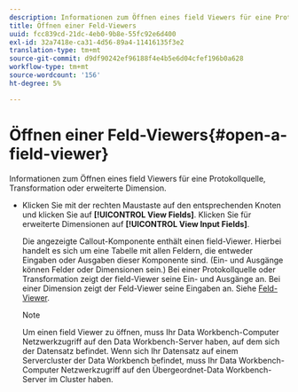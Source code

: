 ```yaml
---
description: Informationen zum Öffnen eines field Viewers für eine Protokollquelle, Transformation oder erweiterte Dimension.
title: Öffnen einer Feld-Viewers
uuid: fcc839cd-21dc-4eb0-9b8e-55fc92e6d400
exl-id: 32a7418e-ca31-4d56-89a4-11416135f3e2
translation-type: tm+mt
source-git-commit: d9df90242ef96188f4e4b5e6d04cfef196b0a628
workflow-type: tm+mt
source-wordcount: '156'
ht-degree: 5%

---
```


# Öffnen einer Feld-Viewers{#open-a-field-viewer}

Informationen zum Öffnen eines field Viewers für eine Protokollquelle, Transformation oder erweiterte Dimension.

* Klicken Sie mit der rechten Maustaste auf den entsprechenden Knoten und klicken Sie auf **[!UICONTROL View Fields]**. Klicken Sie für erweiterte Dimensionen auf **[!UICONTROL View Input Fields]**.

   Die angezeigte Callout-Komponente enthält einen field-Viewer. Hierbei handelt es sich um eine Tabelle mit allen Feldern, die entweder Eingaben oder Ausgaben dieser Komponente sind. (Ein- und Ausgänge können Felder oder Dimensionen sein.) Bei einer Protokollquelle oder Transformation zeigt der field-Viewer seine Ein- und Ausgänge an. Bei einer Dimension zeigt der Feld-Viewer seine Eingaben an. Siehe [Feld-Viewer](../../../../../home/c-get-started/c-admin-intrf/c-dataset-mgrs/c-fld-vwrs/c-fld-vwrs.md#concept-194cb94501564145ae059e53c0e4bec3).

   >[!NOTE]
   >
   >Um einen field Viewer zu öffnen, muss Ihr Data Workbench-Computer Netzwerkzugriff auf den Data Workbench-Server haben, auf dem sich der Datensatz befindet. Wenn sich Ihr Datensatz auf einem Servercluster der Data Workbench befindet, muss Ihr Data Workbench-Computer Netzwerkzugriff auf den Übergeordnet-Data Workbench-Server im Cluster haben.
